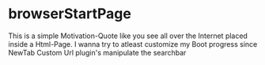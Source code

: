 # browserStartPage
This is a simple Motivation-Quote like you see all over the Internet placed inside a Html-Page.
I wanna try to atleast customize my Boot progress since NewTab Custom Url plugin's manipulate the searchbar
